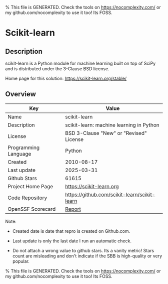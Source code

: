
% This file is GENERATED. Check the tools on https://nocomplexity.com/ or my github.com/nocomplexity to use it too! Its FOSS. 

# Scikit-learn

## Description 

scikit-learn is a Python module for machine learning built on top of SciPy and is distributed under the 3-Clause BSD license.

Home page for this solution: https://scikit-learn.org/stable/ 

## Overview 

| Key | Value |
| --- | --- |
| Name | scikit-learn |
| Description | scikit-learn: machine learning in Python |
| License | BSD 3-Clause "New" or "Revised" License |
| Programming Language | Python |
| Created | 2010-08-17 |
| Last update | 2025-03-31 |
| Github Stars | 61615 |
| Project Home Page | https://scikit-learn.org |
| Code Repository | https://github.com/scikit-learn/scikit-learn |
| OpenSSF Scorecard | [Report](https://securityscorecards.dev/viewer/?uri=github.com/scikit-learn/scikit-learn) |

Note:
 - Created date is date that repro is created on Github.com. 

- Last update is only the last date I run an automatic check. 

- Do not attach a wrong value to github stars. Its a vanity metric! Stars count are misleading and 
don't indicate if the SBB is high-quality or very popular.

% This file is GENERATED. Check the tools on https://nocomplexity.com/ or my github.com/nocomplexity to use it too! Its FOSS. 

